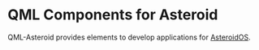 # QML Components for Asteroid

QML-Asteroid provides elements to develop applications for [AsteroidOS](http://asteroidos.org).
